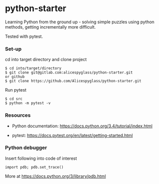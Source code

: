 # python-starter

Learning Python from the ground up - solving simple puzzles using python methods, getting incrementally more difficult.

Tested with pytest.

### Set-up
cd into target directory and clone project
```
$ cd into/target/directory
$ git clone git@gitlab.com:alicespyglass/python-starter.git
or github
$ git clone https://github.com/Alicespyglass/python-starter.git
```

Run pytest
```
$ cd src
$ python -m pytest -v
```

### Resources
- Python documentation:  https://docs.python.org/3.4/tutorial/index.html

- pytest:  https://docs.pytest.org/en/latest/getting-started.html

### Python debugger
Insert following into code of interest
```
import pdb; pdb.set_trace()
```
More at https://docs.python.org/3/library/pdb.html
